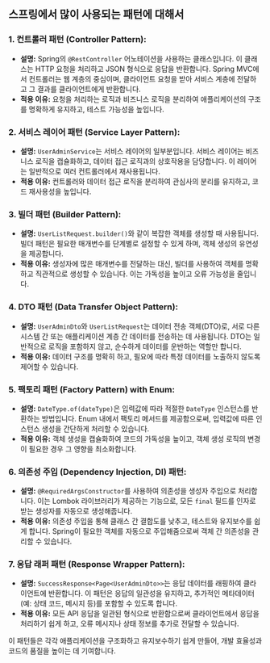 
## 스프링에서 많이 사용되는 패턴에 대해서 

### 1. **컨트롤러 패턴 (Controller Pattern):**
- **설명:** Spring의 `@RestController` 어노테이션을 사용하는 클래스입니다. 이 클래스는 HTTP 요청을 처리하고 JSON 형식으로 응답을 반환합니다. Spring MVC에서 컨트롤러는 웹 계층의 중심이며, 클라이언트 요청을 받아 서비스 계층에 전달하고 그 결과를 클라이언트에게 반환합니다.
- **적용 이유:** 요청을 처리하는 로직과 비즈니스 로직을 분리하여 애플리케이션의 구조를 명확하게 유지하고, 테스트 가능성을 높입니다.

### 2. **서비스 레이어 패턴 (Service Layer Pattern):**
- **설명:** `UserAdminService`는 서비스 레이어의 일부분입니다. 서비스 레이어는 비즈니스 로직을 캡슐화하고, 데이터 접근 로직과의 상호작용을 담당합니다. 이 레이어는 일반적으로 여러 컨트롤러에서 재사용됩니다.
- **적용 이유:** 컨트롤러와 데이터 접근 로직을 분리하여 관심사의 분리를 유지하고, 코드 재사용성을 높입니다.

### 3. **빌더 패턴 (Builder Pattern):**
- **설명:** `UserListRequest.builder()`와 같이 복잡한 객체를 생성할 때 사용됩니다. 빌더 패턴은 필요한 매개변수를 단계별로 설정할 수 있게 하며, 객체 생성의 유연성을 제공합니다.
- **적용 이유:** 생성자에 많은 매개변수를 전달하는 대신, 빌더를 사용하여 객체를 명확하고 직관적으로 생성할 수 있습니다. 이는 가독성을 높이고 오류 가능성을 줄입니다.

### 4. **DTO 패턴 (Data Transfer Object Pattern):**
- **설명:** `UserAdminDto`와 `UserListRequest`는 데이터 전송 객체(DTO)로, 서로 다른 시스템 간 또는 애플리케이션 계층 간 데이터를 전송하는 데 사용됩니다. DTO는 일반적으로 로직을 포함하지 않고, 순수하게 데이터를 운반하는 역할만 합니다.
- **적용 이유:** 데이터 구조를 명확히 하고, 필요에 따라 특정 데이터를 노출하지 않도록 제어할 수 있습니다.

### 5. **팩토리 패턴 (Factory Pattern) with Enum:**
- **설명:** `DateType.of(dateType)`은 입력값에 따라 적절한 `DateType` 인스턴스를 반환하는 방법입니다. Enum 내에서 팩토리 메서드를 제공함으로써, 입력값에 따른 인스턴스 생성을 간단하게 처리할 수 있습니다.
- **적용 이유:** 객체 생성을 캡슐화하여 코드의 가독성을 높이고, 객체 생성 로직의 변경이 필요한 경우 그 영향을 최소화합니다.

### 6. **의존성 주입 (Dependency Injection, DI) 패턴:**
- **설명:** `@RequiredArgsConstructor`를 사용하여 의존성을 생성자 주입으로 처리합니다. 이는 Lombok 라이브러리가 제공하는 기능으로, 모든 `final` 필드를 인자로 받는 생성자를 자동으로 생성해줍니다.
- **적용 이유:** 의존성 주입을 통해 클래스 간 결합도를 낮추고, 테스트와 유지보수를 쉽게 합니다. Spring이 필요한 객체를 자동으로 주입해줌으로써 객체 간 의존성을 관리할 수 있습니다.

### 7. **응답 래퍼 패턴 (Response Wrapper Pattern):**
- **설명:** `SuccessResponse<Page<UserAdminDto>>`는 응답 데이터를 래핑하여 클라이언트에 반환합니다. 이 패턴은 응답의 일관성을 유지하고, 추가적인 메타데이터(예: 상태 코드, 메시지 등)를 포함할 수 있도록 합니다.
- **적용 이유:** 모든 API 응답을 일관된 형식으로 반환함으로써 클라이언트에서 응답을 처리하기 쉽게 하고, 오류 메시지나 상태 정보를 추가로 전달할 수 있습니다.

이 패턴들은 각각 애플리케이션을 구조화하고 유지보수하기 쉽게 만들어, 개발 효율성과 코드의 품질을 높이는 데 기여합니다.